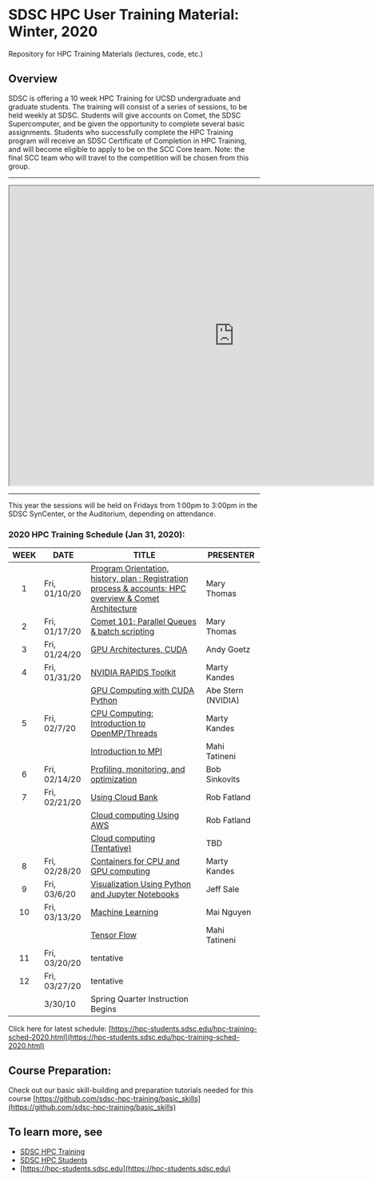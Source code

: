 # SDSC HPC User Training Material:  Winter, 2020
Repository for HPC Training Materials (lectures, code, etc.)

## Overview
SDSC is offering a 10 week HPC Training for UCSD undergraduate and graduate students. The training will consist of a series of sessions, to be held weekly at SDSC. Students will give accounts on Comet, the SDSC Supercomputer, and be given the opportunity to complete several basic assignments. Students who successfully complete the HPC Training program will receive an SDSC Certificate of Completion in HPC Training, and will become eligible to apply to be on the SCC Core team. Note: the final SCC team who will travel to the competition will be chosen from this group.

<hr>
<iframe src="https://docs.google.com/spreadsheets/d/e/2PACX-1vTGVPoCLrlYmsj0Ru9ZI1DUmxR1CcCmhTpcdAoXv-nE-3tbziECqGh5k_9K1Mxf59U5DbrWLM1NlUk2/pubhtml?gid=1593895001&single=true"
align="center" frameborder=1 scrolling="yes" height="600" width="900">&nbsp;</iframe>
<hr>
  
This year the sessions will be held on Fridays from 1:00pm to 3:00pm in the SDSC SynCenter, or the Auditorium, depending on attendance.

### 2020 HPC Training Schedule (Jan 31, 2020):

|WEEK|DATE|TITLE|PRESENTER|
|:----:|----------|-------------------|----------------|
|1|Fri, 01/10/20|[Program Orientation, history, plan ; Registration process & accounts; HPC overview & Comet Architecture](https://github.com/sdsc-hpc-students/hpc-training-2020/tree/master/week1)|Mary Thomas|
|2|Fri, 01/17/20|[Comet 101; Parallel Queues & batch scripting](https://github.com/sdsc-hpc-students/hpc-training-2020/tree/master/week2)|Mary Thomas|
|3|Fri, 01/24/20|[GPU Architectures, CUDA](https://github.com/sdsc-hpc-students/hpc-training-2020/tree/master/week3)|Andy Goetz|
|4|Fri, 01/31/20|[NVIDIA RAPIDS Toolkit](https://github.com/sdsc-hpc-students/hpc-training-2020/tree/master/week4/rapids)|Marty Kandes|
|||[GPU Computing with CUDA Python](https://github.com/sdsc-hpc-students/hpc-training-2020/tree/master/week4/cuda_python)|Abe Stern (NVIDIA)|
|5|Fri, 02/7/20|[CPU Computing: Introduction to OpenMP/Threads](https://github.com/sdsc-hpc-students/hpc-training-2020/tree/master/week5/intro_openmp)|Marty Kandes|
|||[Introduction to MPI](https://github.com/sdsc-hpc-students/hpc-training-2020/tree/master/week5/intro_mpi)|Mahi Tatineni|
|6|Fri, 02/14/20|[Profiling, monitoring, and optimization](https://github.com/sdsc-hpc-students/hpc-training-2020/tree/master/week6)|Bob Sinkovits|
|7|Fri, 02/21/20|[Using Cloud Bank](https://github.com/sdsc-hpc-students/hpc-training-2020/tree/master/week7/cloudbank)|Rob Fatland|
|||[Cloud computing Using AWS](https://github.com/sdsc-hpc-students/hpc-training-2020/tree/master/week7/cloud_computing_aws)|Rob Fatland|
|||[Cloud computing (Tentative)](https://github.com/sdsc-hpc-students/hpc-training-2020/tree/master/week7)|TBD|
|8|Fri, 02/28/20|[Containers for CPU and GPU computing](https://github.com/sdsc-hpc-students/hpc-training-2020/tree/master/week9)|Marty Kandes|
|9|Fri, 03/6/20|[Visualization Using Python and Jupyter Notebooks](https://github.com/sdsc-hpc-students/hpc-training-2020/tree/master/week9)|Jeff Sale|
|10|Fri, 03/13/20|[Machine Learning](https://github.com/sdsc-hpc-students/hpc-training-2020/tree/master/week10/machine_learning)|Mai Nguyen|
|||[Tensor Flow](https://github.com/sdsc-hpc-students/hpc-training-2020/tree/master/week10/deep_learning)|Mahi Tatineni|
|11|Fri, 03/20/20|tentative||
|12|Fri, 03/27/20|tentative||
||3/30/10|Spring Quarter Instruction Begins||

Click here for latest schedule:
[https://hpc-students.sdsc.edu/hpc-training-sched-2020.html](https://hpc-students.sdsc.edu/hpc-training-sched-2020.html)


## Course Preparation:
Check out our basic skill-building and preparation tutorials needed for this course [https://github.com/sdsc-hpc-training/basic_skills](https://github.com/sdsc-hpc-training/basic_skills)


## To learn more, see 
* [SDSC HPC Training](https://www.sdsc.edu/education_and_training/training/index.html)
* [SDSC HPC Students](https://www.sdsc.edu/education_and_training/hpc_students.html)
* [https://hpc-students.sdsc.edu](https://hpc-students.sdsc.edu)
